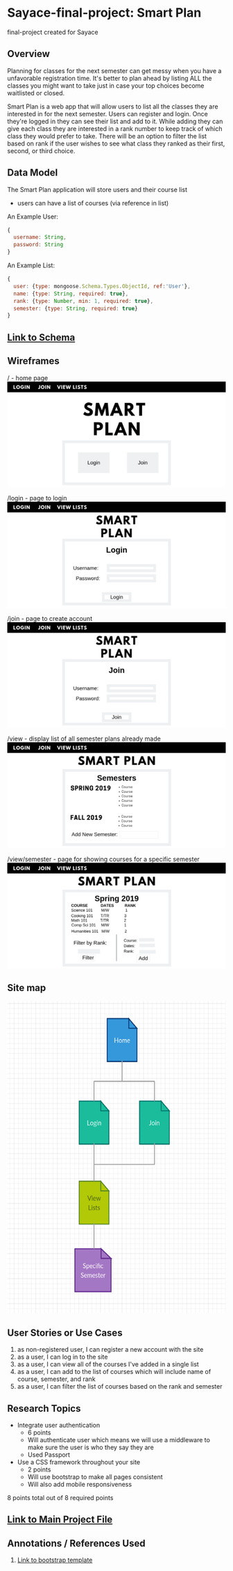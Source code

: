 # Sayace-final-project: Smart Plan
final-project created for Sayace

## Overview
Planning for classes for the next semester can get messy when you have a unfavorable registration time. It's better to plan ahead by listing ALL the classes you might want to take just in case your top choices become waitlisted or closed.

Smart Plan is a web app that will allow users to list all the classes they are interested in for the next semester. Users can register and login. Once they're logged in they can see their list and add to it. While adding they can give each class they are interested in a rank number to keep track of which class they would prefer to take. There will be an option to filter the list based on rank if the user wishes to see what class they ranked as their first, second, or third choice.

## Data Model
The Smart Plan application will store users and their course list

* users can have a list of courses (via reference in list)

An Example User:

```javascript
{
  username: String,
  password: String
}
```
An Example List:

```javascript
{
  user: {type: mongoose.Schema.Types.ObjectId, ref:'User'},
  name: {type: String, required: true},
  rank: {type: Number, min: 1, required: true},
  semester: {type: String, required: true}
}
```


## [Link to Schema](db.js)

## Wireframes

/ - home page
![list](documentation/home.png)

/login - page to login
![list](documentation/login.png)

/join - page to create account
![list](documentation/join.png)

/view - display list of all semester plans already made
![list](documentation/view.png)

/view/semester - page for showing courses for a specific semester
![list](documentation/view-semester.png)


## Site map
![list](documentation/sitemap.png)

## User Stories or Use Cases

1. as non-registered user, I can register a new account with the site
2. as a user, I can log in to the site
3. as a user, I can view all of the courses I've added in a single list
4. as a user, I can add to the list of courses which will include name of course, semester, and rank
5. as a user, I can filter the list of courses based on the rank and semester

## Research Topics

* Integrate user authentication
    * 6 points
    * Will authenticate user which means we will use a middleware to make sure
    the user is who they say they are
    * Used Passport
* Use a CSS framework throughout your site
    * 2 points
    * Will use bootstrap to make all pages consistent
    * Will also add mobile responsiveness

8 points total out of 8 required points

## [Link to Main Project File](app.js)

## Annotations / References Used

1. [Link to bootstrap template](https://getbootstrap.com/docs/3.3/examples/cover/)
